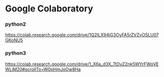 # Google Colaboratory

### python2
https://colab.research.google.com/drive/1Q2ILX94jG3OyFA5rZVZvOSLU07GKoNU5

### python3
https://colab.research.google.com/drive/1_X6a_d3X_TtDyZ2nk5WYrFWqVEWLjM20#scrollTo=W0pHmJoOw8Ha
